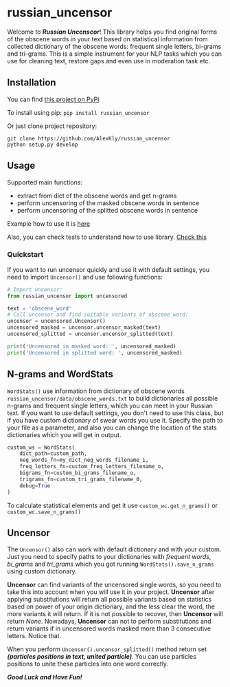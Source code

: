 # russian_uncensor
Welcome to ***Russian Uncenscor***! This library helps you find original forms of the obscene words in your text
based on statistical information from collected dictionary of the obscene words: frequent single letters, bi-grams and 
tri-grams. This is a simple instrument for your NLP tasks which you can use for cleaning text, restore gaps and even use
in moderation task etc.

## Installation
You can find [this project on PyPi](https://pypi.org/project/russian-uncensor/)

To install using pip:
`pip install russian_uncensor`

Or just clone project repository:
```
git clone https://github.com/AlexKly/russian_uncensor 
python setup.py develop
```

## Usage
Supported main functions:
- extract from dict of the obscene words and get n-grams
- perform uncensoring of the masked obscene words in sentence
- perform uncensoring of the splitted obscene words in sentence

Example how to use it is [here](https://github.com/AlexKly/russian_uncensor/blob/master/example.py)

Also, you can check tests to understand how to use library.
[Check this](https://github.com/AlexKly/russian_uncensor/blob/master/tests/test_russian_uncensor.py)

### Quickstart
If you want to run uncensor quickly and use it with default settings, you need to import `Uncensor()` and 
use following functions:
```python
# Import uncensor:
from russian_uncensor import uncensored

text = 'obscene_word'
# Call uncensor and find suitable variants of obscene word:
uncensor = uncensored.Uncensor()
uncensored_masked = uncensor.uncensor_masked(text)
uncensored_splitted = uncensor.uncensor_splitted(text)

print('Uncensored in masked word: ', uncensored_masked)
print('Uncensored in splitted word: ', uncensored_masked)
```

## N-grams and WordStats
`WordStats()` use information from dictionary of obscene words `russian_uncensor/data/obscene_words.txt` to build
dictionaries all possible n-grams and frequent single letters, which you can meet in your Russian text. If you want to
use default settings, you don't need to use this class, but if you have custom dictionary of swear words you use it.
Specify the path to your file as a parameter, and also you can change the location of the stats dictionaries which 
you will get in output.
```python
custom_ws = WordStats(
    dict_path=custom_path,
    neg_words_fn=my_dict_neg_words_filename_i,
    freq_letters_fn=custom_freq_letters_filename_o,
    bigrams_fn=custom_bi_grams_filename_o,
    trigrams_fn=custom_tri_grams_filename_0,
    debug=True
)
```
To calculate statistical elements and get it use `custom_wc.get_n_grams()` or `custom_wc.save_n_grams()`

## Uncensor
The `Uncensor()` also can work with default dictionary and with your custom. Just you need to specify paths to your
dictionaries with *frequent words*, *bi_grams* and *tri_grams* which you got running `WordStats().save_n_grams` using
custom dictionary.

**Uncensor** can find variants of the uncensored single words, so you need to take this into account when you will use it in
your project. **Uncensor** after applying substitutions will return all possible variants based on statistics based on
power of your origin dictionary, and the less clear the word, the more variants it will return. If it is not possible 
to recover, then **Uncensor** will return *None*. Nowadays, **Uncensor** can not to perform substitutions and return
variants if in uncensored words masked more than 3 consecutive letters. Notice that.

When you perform `Uncensor().uncensor_splitted()` method return set ***(particles positions in text, united particle)***.
You can use particles positions to unite these particles into one word correctly.

***Good Luck and Have Fun!***
